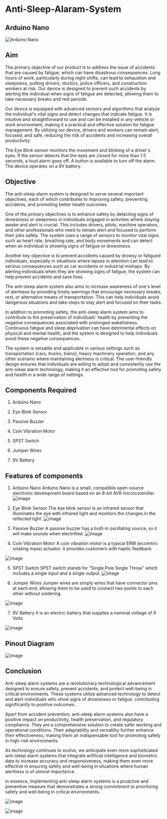 # Anti-Sleep-Alaram-System

## Arduino Nano
![Arduino Nano](https://github.com/Kshitijkumar15/Anti-Sleep-Alaram-System/assets/66892634/574c1a88-5d09-40ad-8b55-7aecd48ef8ec)

## Aim
The primary objective of our product is to address the issue of accidents that are caused by fatigue, which can have disastrous consequences. Long hours of work, particularly during night shifts, can lead to exhaustion and sleepiness, putting drivers, doctors, police officers, and construction workers at risk. Our device is designed to prevent such accidents by alerting the individual when signs of fatigue are detected, allowing them to take necessary breaks and rest periods.

Our device is equipped with advanced sensors and algorithms that analyze the individual's vital signs and detect changes that indicate fatigue. It is intuitive and straightforward to use and can be installed in any vehicle or work environment, making it a practical and effective solution for fatigue management. By utilizing our device, drivers and workers can remain alert, focused, and safe, reducing the risk of accidents and increasing overall productivity.

The Eye Blink sensor monitors the movement and blinking of a driver's eyes. If the sensor detects that the eyes are closed for more than 1.5 seconds, a loud alarm goes off. A button is available to turn off the alarm. The device operates on a 9V battery.

## Objective

The anti-sleep alarm system is designed to serve several important objectives, each of which contributes to improving safety, preventing accidents, and promoting better health outcomes. 

One of the primary objectives is to enhance safety by detecting signs of drowsiness or sleepiness in individuals engaged in activities where staying awake and alert is crucial. This includes drivers, pilots, machine operators, and other professionals who need to remain alert and focused to perform their jobs safely. The system uses a range of sensors to monitor vital signs such as heart rate, breathing rate, and body movements and can detect when an individual is showing signs of fatigue or drowsiness. 

Another key objective is to prevent accidents caused by drowsy or fatigued individuals, especially in situations where lapses in attention can lead to serious consequences such as car accidents or industrial mishaps. By alerting individuals when they are showing signs of fatigue, the system can help prevent accidents and save lives.

The anti-sleep alarm system also aims to increase awareness of one's level of alertness by providing timely warnings that encourage necessary breaks, rest, or alternative means of transportation. This can help individuals avoid dangerous situations and take steps to stay alert and focused on their tasks.

In addition to promoting safety, the anti-sleep alarm system aims to contribute to the preservation of individuals' health by preventing the negative consequences associated with prolonged wakefulness. Continuous fatigue and sleep deprivation can have detrimental effects on physical and mental health, and the system is designed to help individuals avoid these negative consequences.

The system is versatile and applicable in various settings such as transportation (cars, trucks, trains), heavy machinery operation, and any other scenario where maintaining alertness is critical. The user-friendly design ensures that individuals are willing to adopt and consistently use the anti-sleep alarm technology, making it an effective tool for promoting safety and health in a wide range of settings.


## Components Required
 
1. Arduino Nano 
 
2. Eye Blink Sensor
 
3. Passive Buzzer
 
4. Coin Vibration Motor 
 
5. SPST Switch
 
6. Jumper Wires
 
7. 9V Battery

 
## Features of components
 
1. Arduino Nano
Arduino Nano is a small, compatible open-source electronic development board based on an 8-bit AVR microcontroller.
![image](https://github.com/Kshitijkumar15/Anti-Sleep-Alaram-System/assets/66892634/72eb8264-760d-4d1d-9ff2-dd37786a9e0f)

2. Eye Blink Sensor
The eye blink sensor is an infrared sensor that illuminates the eye with infrared light and monitors the changes in the reflected light. 
 ![image](https://github.com/Kshitijkumar15/Anti-Sleep-Alaram-System/assets/66892634/85d08dbe-a9ef-4554-b8e1-172aaabc6974)


3. Passive Buzzer
A passive buzzer has a built-in oscillating source, so it will make sounds when electrified.
![image](https://github.com/Kshitijkumar15/Anti-Sleep-Alaram-System/assets/66892634/97d4ae80-d6b5-494b-a92a-cda60d0f7bf6)

4. Coin Vibration Motor
A coin vibration motor is a typical ERM (eccentric rotating mass) actuator. It provides customers with haptic feedback

![image](https://github.com/Kshitijkumar15/Anti-Sleep-Alaram-System/assets/66892634/f540eebf-f711-4e77-804f-69c723528a21)

5. SPST Switch
SPST switch stands for “Single Pole Single Throw” which includes a single input and a single output. 
![image](https://github.com/Kshitijkumar15/Anti-Sleep-Alaram-System/assets/66892634/5171ee5a-db55-49e4-9c30-28cf59c39199)

6. Jumper Wires
Jumper wires are simply wires that have connector pins at each end, allowing them to be used to connect two points to each other without soldering.
 
![image](https://github.com/Kshitijkumar15/Anti-Sleep-Alaram-System/assets/66892634/49e516bb-d7a2-4f61-8026-33b7440853eb)

7. 9V Battery
It is an electric battery that supplies a nominal voltage of 9 Volts
 

 ![image](https://github.com/Kshitijkumar15/Anti-Sleep-Alaram-System/assets/66892634/e424f797-d93f-4509-8959-9de5e749d00e)

 
## Pinout Diagram
 
 
![image](https://github.com/Kshitijkumar15/Anti-Sleep-Alaram-System/assets/66892634/1cc06cf9-43c7-4cab-b65d-14a25c8b929e)

 
 
## Conclusion

Anti-sleep alarm systems are a revolutionary technological advancement designed to ensure safety, prevent accidents, and protect well-being in critical environments. These systems utilize advanced technology to detect and alert individuals who show signs of drowsiness or fatigue, contributing significantly to positive outcomes.

Apart from accident prevention, anti-sleep alarm systems also have a positive impact on productivity, health preservation, and regulatory compliance. They are a comprehensive solution to create safer working and operational conditions. Their adaptability and versatility further enhance their effectiveness, making them an indispensable tool for promoting safety in high-risk environments.

As technology continues to evolve, we anticipate even more sophisticated anti-sleep alarm systems that integrate artificial intelligence and biometric data to increase accuracy and responsiveness, making them even more effective in ensuring safety and well-being in situations where human alertness is of utmost importance.

In essence, implementing anti-sleep alarm systems is a proactive and preventive measure that demonstrates a strong commitment to prioritizing safety and well-being in critical environments.


![image](https://github.com/Kshitijkumar15/Anti-Sleep-Alaram-System/assets/66892634/3f92be64-f202-4079-8c92-a2dd26df9dcb)

![image](https://github.com/Kshitijkumar15/Anti-Sleep-Alaram-System/assets/66892634/e5433445-56db-458a-be25-69e4d19d134f)





